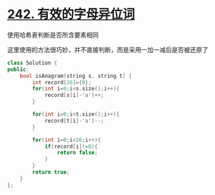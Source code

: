# [242. 有效的字母异位词](https://leetcode.cn/problems/valid-anagram/description/)

使用哈希表判断是否所含要素相同

这里使用的方法很巧妙，并不直接判断，而是采用一加一减后是否被还原了

```cpp
class Solution {
public:
    bool isAnagram(string s, string t) {
        int record[26]={0};
        for(int i=0;i<s.size();i++){
            record[s[i]-'a']++;
        }

        for(int i=0;i<t.size();i++){
            record[t[i]-'a']--;
        }

        for(int i=0;i<26;i++){
            if(record[i]!=0){
                return false;
            }
        }
        return true;
    }
};
```